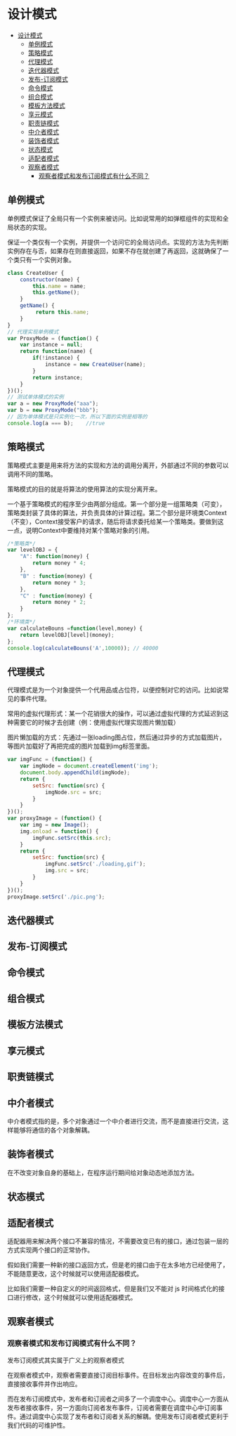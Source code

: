 # 设计模式

- [设计模式](#设计模式)
  - [单例模式](#单例模式)
  - [策略模式](#策略模式)
  - [代理模式](#代理模式)
  - [迭代器模式](#迭代器模式)
  - [发布-订阅模式](#发布-订阅模式)
  - [命令模式](#命令模式)
  - [组合模式](#组合模式)
  - [模板方法模式](#模板方法模式)
  - [享元模式](#享元模式)
  - [职责链模式](#职责链模式)
  - [中介者模式](#中介者模式)
  - [装饰者模式](#装饰者模式)
  - [状态模式](#状态模式)
  - [适配者模式](#适配者模式)
  - [观察者模式](#观察者模式)
    - [观察者模式和发布订阅模式有什么不同？](#观察者模式和发布订阅模式有什么不同)

## 单例模式

单例模式保证了全局只有一个实例来被访问。比如说常用的如弹框组件的实现和全局状态的实现。

保证一个类仅有一个实例，并提供一个访问它的全局访问点。实现的方法为先判断实例存在与否，如果存在则直接返回，如果不存在就创建了再返回，这就确保了一个类只有一个实例对象。

```js
class CreateUser {
    constructor(name) {
        this.name = name;
        this.getName();
    }
    getName() {
         return this.name;
    }
}
// 代理实现单例模式
var ProxyMode = (function() {
    var instance = null;
    return function(name) {
        if(!instance) {
            instance = new CreateUser(name);
        }
        return instance;
    }
})();
// 测试单体模式的实例
var a = new ProxyMode("aaa");
var b = new ProxyMode("bbb");
// 因为单体模式是只实例化一次，所以下面的实例是相等的
console.log(a === b);    //true
```

## 策略模式

策略模式主要是用来将方法的实现和方法的调用分离开，外部通过不同的参数可以调用不同的策略。  

策略模式的目的就是将算法的使用算法的实现分离开来。

一个基于策略模式的程序至少由两部分组成。第一个部分是一组策略类（可变），策略类封装了具体的算法，并负责具体的计算过程。第二个部分是环境类Context（不变），Context接受客户的请求，随后将请求委托给某一个策略类。要做到这一点，说明Context中要维持对某个策略对象的引用。

```js
/*策略类*/
var levelOBJ = {
    "A": function(money) {
        return money * 4;
    },
    "B" : function(money) {
        return money * 3;
    },
    "C" : function(money) {
        return money * 2;
    } 
};
/*环境类*/
var calculateBouns =function(level,money) {
    return levelOBJ[level](money);
};
console.log(calculateBouns('A',10000)); // 40000
```

## 代理模式

代理模式是为一个对象提供一个代用品或占位符，以便控制对它的访问。比如说常见的事件代理。

常用的虚拟代理形式：某一个花销很大的操作，可以通过虚拟代理的方式延迟到这种需要它的时候才去创建（例：使用虚拟代理实现图片懒加载）

图片懒加载的方式：先通过一张loading图占位，然后通过异步的方式加载图片，等图片加载好了再把完成的图片加载到img标签里面。

```js
var imgFunc = (function() {
    var imgNode = document.createElement('img');
    document.body.appendChild(imgNode);
    return {
        setSrc: function(src) {
            imgNode.src = src;
        }
    }
})();
var proxyImage = (function() {
    var img = new Image();
    img.onload = function() {
        imgFunc.setSrc(this.src);
    }
    return {
        setSrc: function(src) {
            imgFunc.setSrc('./loading,gif');
            img.src = src;
        }
    }
})();
proxyImage.setSrc('./pic.png');
```

## 迭代器模式

## 发布-订阅模式

## 命令模式

## 组合模式

## 模板方法模式

## 享元模式

## 职责链模式

## 中介者模式

中介者模式指的是，多个对象通过一个中介者进行交流，而不是直接进行交流，这样能够将通信的各个对象解耦。

## 装饰者模式

在不改变对象自身的基础上，在程序运行期间给对象动态地添加方法。

## 状态模式

## 适配者模式

适配器用来解决两个接口不兼容的情况，不需要改变已有的接口，通过包装一层的方式实现两个接口的正常协作。  

假如我们需要一种新的接口返回方式，但是老的接口由于在太多地方已经使用了，不能随意更改，这个时候就可以使用适配器模式。  

比如我们需要一种自定义的时间返回格式，但是我们又不能对 js 时间格式化的接口进行修改，这个时候就可以使用适配器模式。

## 观察者模式

### 观察者模式和发布订阅模式有什么不同？

发布订阅模式其实属于广义上的观察者模式

在观察者模式中，观察者需要直接订阅目标事件。在目标发出内容改变的事件后，直接接收事件并作出响应。

而在发布订阅模式中，发布者和订阅者之间多了一个调度中心。调度中心一方面从发布者接收事件，另一方面向订阅者发布事件，订阅者需要在调度中心中订阅事件。通过调度中心实现了发布者和订阅者关系的解耦。使用发布订阅者模式更利于我们代码的可维护性。

